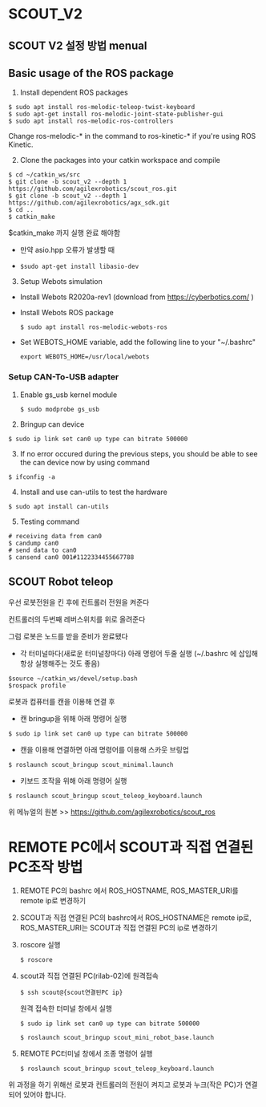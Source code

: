 # SCOUT_V2
## SCOUT V2 설정 방법 menual 



## Basic usage of the ROS package

1. Install dependent ROS packages

```
$ sudo apt install ros-melodic-teleop-twist-keyboard
$ sudo apt-get install ros-melodic-joint-state-publisher-gui
$ sudo apt install ros-melodic-ros-controllers
```

Change ros-melodic-* in the command to ros-kinetic-* if you're using ROS Kinetic.

2. Clone the packages into your catkin workspace and compile

```
$ cd ~/catkin_ws/src
$ git clone -b scout_v2 --depth 1 https://github.com/agilexrobotics/scout_ros.git	
$ git clone -b scout_v2 --depth 1 https://github.com/agilexrobotics/agx_sdk.git
$ cd ..
$ catkin_make
```

$catkin_make 까지 실행 완료 해야함 

- 만약 asio.hpp 오류가 발생할 때

- ```
  $sudo apt-get install libasio-dev
  ```



3. Setup Webots simulation    

* Install Webots R2020a-rev1 (download from https://cyberbotics.com/ )

* Install Webots ROS package

  ```
  $ sudo apt install ros-melodic-webots-ros
  ```

* Set WEBOTS_HOME variable, add the following line to your "~/.bashrc"

  ```
  export WEBOTS_HOME=/usr/local/webots
  ```



### Setup CAN-To-USB adapter 

1. Enable gs_usb kernel module

   ```
   $ sudo modprobe gs_usb
   ```

2. Bringup can device

```
$ sudo ip link set can0 up type can bitrate 500000
```

3. If no error occured during the previous steps, you should be able to see the can device now by using command

```
$ ifconfig -a
```

4. Install and use can-utils to test the hardware

```
$ sudo apt install can-utils
```

5. Testing command

```
# receiving data from can0
$ candump can0
# send data to can0
$ cansend can0 001#1122334455667788
```







## SCOUT Robot teleop



우선 로봇전원을 킨 후에 컨트롤러 전원을 켜준다

컨트롤러의 두번째 레버스위치를 위로 올려준다

그럼 로봇은 노드를 받을 준비가 완료됐다



- 각 터미널마다(새로운 터미널창마다) 아래 명령어 두줄 실행 (~/.bashrc 에 삽입해 항상 실행해주는 것도 좋음)

```
$source ~/catkin_ws/devel/setup.bash
$rospack profile
```

로봇과 컴퓨터를 캔을 이용해 연결 후

- 캔 bringup을 위해 아래 명령어 실행 

```
$ sudo ip link set can0 up type can bitrate 500000
```

- 캔을 이용해 연결하면 아래 명령어를 이용해 스카웃 브링업

```
$ roslaunch scout_bringup scout_minimal.launch
```

- 키보드 조작을 위해 아래 명령어 실행

```
$ roslaunch scout_bringup scout_teleop_keyboard.launch
```

위 메뉴얼의 원본 >> https://github.com/agilexrobotics/scout_ros


# REMOTE PC에서 SCOUT과 직접 연결된 PC조작 방법

1. REMOTE PC의 bashrc 에서 ROS_HOSTNAME, ROS_MASTER_URI를 remote ip로 변경하기

2. SCOUT과 직접 연결된 PC의 bashrc에서 ROS_HOSTNAME은  remote ip로, ROS_MASTER_URI는 SCOUT과 직접 연결된 PC의 ip로 변경하기

3. roscore 실행

   ```
   $ roscore
   ```

4. scout과 직접 연결된 PC(rilab-02)에 원격접속

   ```
   $ ssh scout@{scout연결된PC ip}
   ```

   원격 접속한 터미널 창에서 실행

   ```
   $ sudo ip link set can0 up type can bitrate 500000
   ```

   ```
   $ roslaunch scout_bringup scout_mini_robot_base.launch
   ```

5. REMOTE PC터미널 창에서 조종 명령어 실행

   ```
   $ roslaunch scout_bringup scout_teleop_keyboard.launch
   ```

   

위 과정을 하기 위해선 로봇과 컨트롤러의 전원이 켜지고 로봇과 누크(작은 PC)가 연결되어 있어야 합니다.


